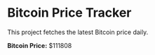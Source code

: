 # Bitcoin Price Tracker

This project fetches the latest Bitcoin price daily.

**Bitcoin Price:** $111808
